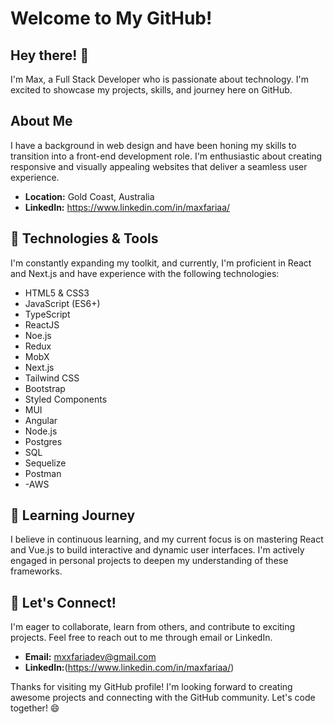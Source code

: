 # Welcome to My GitHub!

## Hey there! 👋

I'm Max, a Full Stack Developer who is passionate about technology. I'm excited to showcase my projects, skills, and journey here on GitHub. 

## About Me

I have a background in web design and have been honing my skills to transition into a front-end development role. I'm enthusiastic about creating responsive and visually appealing websites that deliver a seamless user experience.

- **Location:** Gold Coast, Australia
- **LinkedIn:** https://www.linkedin.com/in/maxfariaa/

## 🔧 Technologies & Tools

I'm constantly expanding my toolkit, and currently, I'm proficient in React and Next.js and have experience with the following technologies:

- HTML5 & CSS3
- JavaScript (ES6+)
- TypeScript
- ReactJS
- Noe.js
- Redux
- MobX
- Next.js
- Tailwind CSS
- Bootstrap
- Styled Components
- MUI
- Angular
- Node.js
- Postgres
- SQL
- Sequelize
- Postman
- -AWS

## 🌱 Learning Journey

I believe in continuous learning, and my current focus is on mastering React and Vue.js to build interactive and dynamic user interfaces. I'm actively engaged in personal projects to deepen my understanding of these frameworks.


## 🤝 Let's Connect!

I'm eager to collaborate, learn from others, and contribute to exciting projects. Feel free to reach out to me through email or LinkedIn.

- **Email:** mxxfariadev@gmail.com
- **LinkedIn:**(https://www.linkedin.com/in/maxfariaa/)

Thanks for visiting my GitHub profile! I'm looking forward to creating awesome projects and connecting with the GitHub community. Let's code together! 😄

<!---
max-faria/max-faria is a ✨ special ✨ repository because its `README.md` (this file) appears on your GitHub profile.
You can click the Preview link to take a look at your changes.
--->
